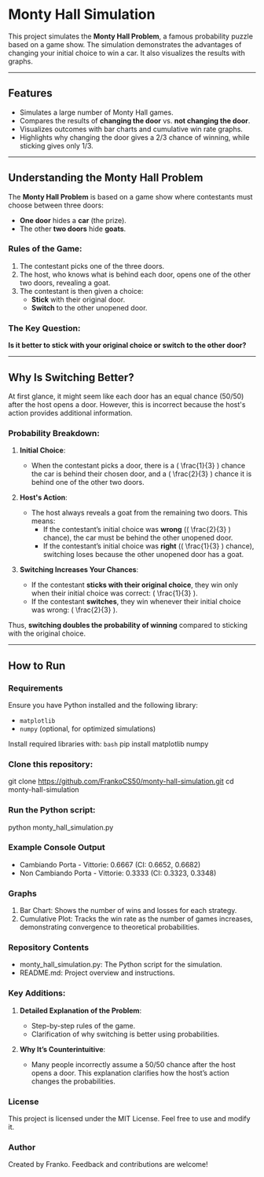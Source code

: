 # Monty Hall Simulation

This project simulates the **Monty Hall Problem**, a famous probability puzzle based on a game show. The simulation demonstrates the advantages of changing your initial choice to win a car. It also visualizes the results with graphs.

---

## Features

- Simulates a large number of Monty Hall games.
- Compares the results of **changing the door** vs. **not changing the door**.
- Visualizes outcomes with bar charts and cumulative win rate graphs.
- Highlights why changing the door gives a 2/3 chance of winning, while sticking gives only 1/3.

---

## Understanding the Monty Hall Problem

The **Monty Hall Problem** is based on a game show where contestants must choose between three doors:
- **One door** hides a **car** (the prize).
- The other **two doors** hide **goats**.

### Rules of the Game:
1. The contestant picks one of the three doors.
2. The host, who knows what is behind each door, opens one of the other two doors, revealing a goat.
3. The contestant is then given a choice:
   - **Stick** with their original door.
   - **Switch** to the other unopened door.

### The Key Question:
**Is it better to stick with your original choice or switch to the other door?**

---

## Why Is Switching Better?

At first glance, it might seem like each door has an equal chance (50/50) after the host opens a door. However, this is incorrect because the host's action provides additional information.

### Probability Breakdown:
1. **Initial Choice**:
   - When the contestant picks a door, there is a \( \frac{1}{3} \) chance the car is behind their chosen door, and a \( \frac{2}{3} \) chance it is behind one of the other two doors.

2. **Host's Action**:
   - The host always reveals a goat from the remaining two doors. This means:
     - If the contestant’s initial choice was **wrong** (\( \frac{2}{3} \) chance), the car must be behind the other unopened door.
     - If the contestant’s initial choice was **right** (\( \frac{1}{3} \) chance), switching loses because the other unopened door has a goat.

3. **Switching Increases Your Chances**:
   - If the contestant **sticks with their original choice**, they win only when their initial choice was correct: \( \frac{1}{3} \).
   - If the contestant **switches**, they win whenever their initial choice was wrong: \( \frac{2}{3} \).

Thus, **switching doubles the probability of winning** compared to sticking with the original choice.

---

## How to Run

### Requirements
Ensure you have Python installed and the following library:
- `matplotlib`
- `numpy` (optional, for optimized simulations)

Install required libraries with:
```bash```
pip install matplotlib numpy

### Clone this repository:
git clone https://github.com/FrankoCS50/monty-hall-simulation.git
cd monty-hall-simulation

### Run the Python script:
python monty_hall_simulation.py

### Example Console Output
- Cambiando Porta - Vittorie: 0.6667 (CI: 0.6652, 0.6682)
- Non Cambiando Porta - Vittorie: 0.3333 (CI: 0.3323, 0.3348)

### Graphs
1. Bar Chart: Shows the number of wins and losses for each strategy.
1. Cumulative Plot: Tracks the win rate as the number of games increases, demonstrating convergence to theoretical probabilities.

### Repository Contents
- monty_hall_simulation.py: The Python script for the simulation.
- README.md: Project overview and instructions.

### Key Additions:
1. **Detailed Explanation of the Problem**:
   - Step-by-step rules of the game.
   - Clarification of why switching is better using probabilities.

2. **Why It’s Counterintuitive**:
   - Many people incorrectly assume a 50/50 chance after the host opens a door. This explanation clarifies how the host’s action changes the probabilities.

### License
This project is licensed under the MIT License. Feel free to use and modify it.

### Author
Created by Franko. Feedback and contributions are welcome!